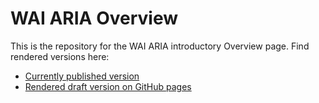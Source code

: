 # WAI ARIA Overview

This is the repository for the WAI ARIA introductory Overview page. Find rendered versions here:

* [Currently published version](https://www.w3.org/WAI/intro/aria.php)
* [Rendered draft version on GitHub pages](https://w3c.github.io/wai-aria-intro/)
